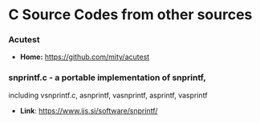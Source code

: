 # C Source Codes from other sources
### Acutest
- **Home:** https://github.com/mity/acutest

### snprintf.c - a portable implementation of snprintf,
including vsnprintf.c, asnprintf, vasnprintf, asprintf, vasprintf

- **Link**: https://www.ijs.si/software/snprintf/ 